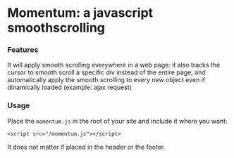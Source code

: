 # Momentum: a javascript smoothscrolling

### Features
It will apply smooth scrolling everywhere in a web page: it also tracks the cursor to smooth scroll a specific div instead of the entire page, and automatically apply the smooth scrolling to every new object even if dinamically loaded (example: ajax request)

### Usage
Place the `momentum.js` in the root of your site and include it where you want:

```<script src="/momentum.js"></script>```

It does not matter if placed in the header or the footer.
